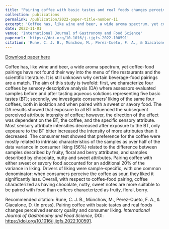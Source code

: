 ```yaml
---
title: "Pairing coffee with basic tastes and real foods changes perceived sensory quality and consumer liking"
collection: publications
permalink: /publication/2022-paper-title-number-11
excerpt: 'Coffee has, like wine and beer, a wide aroma spectrum, yet coffee-food pairings have not found their way into the menu of fine restaurants and the scientific literature. It is still unknown why certain beverage-food pairings are a match. The aim of this study is twofold: first, we characterize four coffees by sensory descriptive analysis (DA) where assessors evaluated samples before and after tasting aqueous solutions representing five basic tastes (BT); secondly, we investigate consumers’ liking of the same four coffees, both in isolation and when paired with a sweet or savory food...'
date: 2022-11-01
venue: 'International Journal of Gastronomy and Food Science'
paperurl: 'https://doi.org/10.1016/j.ijgfs.2022.100591'
citation: 'Rune, C. J. B., Münchow, M., Perez-Cueto, F. A., & Giacalone, D. (In press). Pairing coffee with basic tastes and real foods changes perceived sensory quality and consumer liking. <i>International Journal of Gastronomy and Food Science</i>, DOI: https://doi.org/10.1016/j.ijgfs.2022.100591.'
---
```


[Download paper here](https://www.sciencedirect.com/science/article/pii/S1878450X22001263/pdfft?md5=865cda62aef7c4562c4d498701c06bca&pid=1-s2.0-S1878450X22001263-main.pdf)

Coffee has, like wine and beer, a wide aroma spectrum, yet coffee-food pairings have not found their way into the menu of fine restaurants and the scientific literature. It is still unknown why certain beverage-food pairings are a match. The aim of this study is twofold: first, we characterize four coffees by sensory descriptive analysis (DA) where assessors evaluated samples before and after tasting aqueous solutions representing five basic tastes (BT); secondly, we investigate consumers’ liking of the same four coffees, both in isolation and when paired with a sweet or savory food. The DA results showed that exposure to all BT influenced the subsequent perceived attribute intensity of coffee; however, the direction of the effect was dependent on the BT, the coffee, and the specific sensory attribute. Most sensory attribute intensities decreased after exposure to the BT, only exposure to the BT bitter increased the intensity of more attributes than it decreased. The consumer test showed that preference for the coffee were mostly related to intrinsic characteristics of the samples as over half of the data variance in consumer liking (56%) related to the difference between samples described by fruity, floral and berry attributes, and samples described by chocolate, nutty and sweet attributes. Pairing coffee with either sweet or savory food accounted for an additional 20% of the variance in liking. Drivers of liking were sample-specific, with one common denominator: when consumers perceive the coffee as sour, they liked it significantly less. Overall, with respect to coffee-food pairing, coffee characterized as having chocolate, nutty, sweet notes are more suitable to be paired with food than coffees characterized as fruity, floral, berry. 

Recommended citation: Rune, C. J. B., Münchow, M., Perez-Cueto, F. A., & Giacalone, D. (In press). Pairing coffee with basic tastes and real foods changes perceived sensory quality and consumer liking. <i>International Journal of Gastronomy and Food Science</i>, DOI: https://doi.org/10.1016/j.ijgfs.2022.100591.
